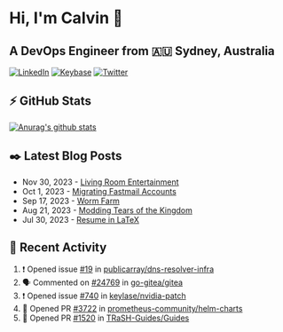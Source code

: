 # Hi, I'm Calvin 🍭
## A DevOps Engineer from 🇦🇺 Sydney, Australia</h3>

[![LinkedIn](https://img.shields.io/badge/-c–bui-0077B5?style=flat-square&labelColor=0077B5&logo=LinkedIn&logoColor=white)](https://www.linkedin.com/in/c-bui/)
[![Keybase](https://img.shields.io/badge/-calvinbui-ff6f21?style=flat-square&labelColor=ff6f21&logo=Keybase&logoColor=white)](https://keybase.io/calvinbui)
[![Twitter](https://img.shields.io/badge/-ASAPCalvin-1DA1F2?style=flat-square&labelColor=1DA1F2&logo=Twitter&logoColor=white)](https://twitter.com/ASAPCalvin)

<!-- https://github.com/rishavanand/github-profilinator -->
## ⚡ GitHub Stats
[![Anurag's github stats](https://github-readme-stats.vercel.app/api?username=calvinbui&count_private=true&hide_title=true)](https://github.com/anuraghazra/github-readme-stats)

<!-- https://github.com/gautamkrishnar/blog-post-workflow -->
## ✒️ Latest Blog Posts

<!-- BLOG-POST-LIST:START -->
- Nov 30, 2023 - [Living Room Entertainment](https://calvin.me/living-room-entertainment)
- Oct 1, 2023 - [Migrating Fastmail Accounts](https://calvin.me/migrating-fastmail-accounts)
- Sep 17, 2023 - [Worm Farm](https://calvin.me/worm-farm)
- Aug 21, 2023 - [Modding Tears of the Kingdom](https://calvin.me/modding-tears-of-the-kingdom)
- Jul 30, 2023 - [Resume in LaTeX](https://calvin.me/resume-in-latex)

<!-- BLOG-POST-LIST:END -->

## 🏃‍ Recent Activity

<!--START_SECTION:activity-->
1. ❗ Opened issue [#19](https://github.com/publicarray/dns-resolver-infra/issues/19) in [publicarray/dns-resolver-infra](https://github.com/publicarray/dns-resolver-infra)
2. 🗣 Commented on [#24769](https://github.com/go-gitea/gitea/issues/24769#issuecomment-1847964199) in [go-gitea/gitea](https://github.com/go-gitea/gitea)
3. ❗ Opened issue [#740](https://github.com/keylase/nvidia-patch/issues/740) in [keylase/nvidia-patch](https://github.com/keylase/nvidia-patch)
4. 💪 Opened PR [#3722](https://github.com/prometheus-community/helm-charts/pull/3722) in [prometheus-community/helm-charts](https://github.com/prometheus-community/helm-charts)
5. 💪 Opened PR [#1520](https://github.com/TRaSH-Guides/Guides/pull/1520) in [TRaSH-Guides/Guides](https://github.com/TRaSH-Guides/Guides)
<!--END_SECTION:activity-->
